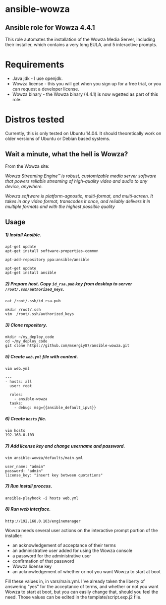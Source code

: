 # ansible-wowza

## Ansible role for Wowza 4.4.1
This role automates the installation of the Wowza Media Server, including their installer, which contains a very
long EULA, and 5 interactive prompts.

# Requirements
- Java jdk - I use openjdk.
- Wowza license - this you will get when you sign up for a free trial, or you can request a developer license.
- Wowza binary - the Wowza binary (4.4.1) is now wgetted as part of this role. 

# Distros tested
Currently, this is only tested on Ubuntu 14.04. It should theoretically work on older versions of Ubuntu or Debian based systems.

## Wait a minute, what the hell is Wowza?
From the Wowza site:

_Wowza Streaming Engine™ is robust, customizable media server software that powers reliable streaming of high-quality video and audio to any device, anywhere._

_Wowza software is platform-agnostic, multi-format, and multi-screen. It takes in any video format, transcodes it once, and reliably delivers it in multiple formats and with the highest possible quality_

## Usage

##### 1) Install Ansible.

```shell
apt-get update
apt-get install software-properties-common

apt-add-repository ppa:ansible/ansible

apt-get update
apt-get install ansible
```

##### 2) Prepare host. Copy `id_rsa.pub` key from desktop to server `/root/.ssh/authorized_keys`.
```shell
cat /root/.ssh/id_rsa.pub

mkdir /root/.ssh
vim  /root/.ssh/authorized_keys
```

##### 3) Clone repository.

```shell
mkdir ~/my_deploy_code
cd ~/my_deploy_code
git clone https://github.com/msergiy87/ansible-wowza.git
```

##### 5) Create `web.yml` file with content.

```
vim web.yml

---
- hosts: all
  user: root

  roles:
    - ansible-wowza
  tasks:
    - debug: msg={{ansible_default_ipv4}}
```

##### 6) Create `hosts` file.

```shell
vim hosts
192.168.0.103
```

##### 7) Add license key and change username and password.

```shell
vim ansible-wowza/defaults/main.yml

user_name: "admin"
password: "admin"
license_key: "insert key between quotations"
```

##### 7) Run install process.

```shell
ansible-playbook -i hosts web.yml
```

##### 8) Run web interface.
```
http://192.168.0.103/enginemanager
```

Wowza needs several user actions on the interactive prompt portion of the installer:
- an acknowledgement of acceptance of their terms
- an administrative user added for using the Wowza console
- a password for the administrative user
- confirmation of that password
- Wowza license key
- an acknowledgement of whether or not you want Wowza to start at boot

Fill these values in, in vars/main.yml. I've already taken the liberty of answering "yes" for the acceptance of terms,
and whether or not you want Wowza to start at boot, but you can easily change that, should you feel the need. Those 
values can be edited in the template/script.exp.j2 file.

